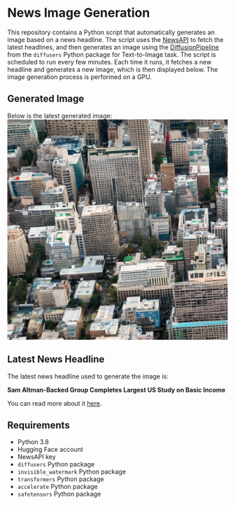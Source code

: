 # News Image Generation
This repository contains a Python script that automatically generates an image based on a news headline. The script uses the [NewsAPI](https://newsapi.org/) to fetch the latest headlines, and then generates an image using the [DiffusionPipeline](https://github.com/huggingface/diffusers) from the `diffusers` Python package for Text-to-Image task.
The script is scheduled to run every few minutes. Each time it runs, it fetches a new headline and generates a new image, which is then displayed below. The image generation process is performed on a GPU.

## Generated Image
Below is the latest generated image:
![Generated Image](image.png)

## Latest News Headline
The latest news headline used to generate the image is:

**Sam Altman-Backed Group Completes Largest US Study on Basic Income**

You can read more about it [here](https://news.google.com/rss/articles/CBMifGh0dHBzOi8vd3d3LmJsb29tYmVyZy5jb20vbmV3cy9hcnRpY2xlcy8yMDI0LTA3LTIyL3ViaS1zdHVkeS1iYWNrZWQtYnktb3BlbmFpLXMtc2FtLWFsdG1hbi1ib2xzdGVycy1zdXBwb3J0LWZvci1iYXNpYy1pbmNvbWXSAQA?oc=5).

## Requirements
- Python 3.8
- Hugging Face account
- NewsAPI key
- `diffusers` Python package
- `invisible_watermark` Python package
- `transformers` Python package
- `accelerate` Python package
- `safetensors` Python package
